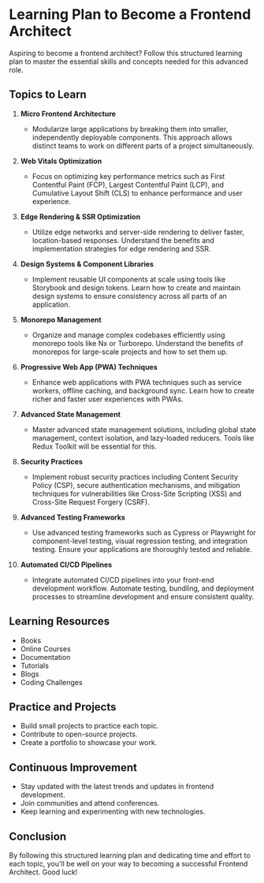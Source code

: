 # Learning Plan to Become a Frontend Architect

Aspiring to become a frontend architect? Follow this structured learning plan to master the essential skills and concepts needed for this advanced role. 

## Topics to Learn

1. **Micro Frontend Architecture**
   - Modularize large applications by breaking them into smaller, independently deployable components. This approach allows distinct teams to work on different parts of a project simultaneously.

2. **Web Vitals Optimization**
   - Focus on optimizing key performance metrics such as First Contentful Paint (FCP), Largest Contentful Paint (LCP), and Cumulative Layout Shift (CLS) to enhance performance and user experience.

3. **Edge Rendering & SSR Optimization**
   - Utilize edge networks and server-side rendering to deliver faster, location-based responses. Understand the benefits and implementation strategies for edge rendering and SSR.

4. **Design Systems & Component Libraries**
   - Implement reusable UI components at scale using tools like Storybook and design tokens. Learn how to create and maintain design systems to ensure consistency across all parts of an application.

5. **Monorepo Management**
   - Organize and manage complex codebases efficiently using monorepo tools like Nx or Turborepo. Understand the benefits of monorepos for large-scale projects and how to set them up.

6. **Progressive Web App (PWA) Techniques**
   - Enhance web applications with PWA techniques such as service workers, offline caching, and background sync. Learn how to create richer and faster user experiences with PWAs.

7. **Advanced State Management**
   - Master advanced state management solutions, including global state management, context isolation, and lazy-loaded reducers. Tools like Redux Toolkit will be essential for this.

8. **Security Practices**
   - Implement robust security practices including Content Security Policy (CSP), secure authentication mechanisms, and mitigation techniques for vulnerabilities like Cross-Site Scripting (XSS) and Cross-Site Request Forgery (CSRF).

9. **Advanced Testing Frameworks**
   - Use advanced testing frameworks such as Cypress or Playwright for component-level testing, visual regression testing, and integration testing. Ensure your applications are thoroughly tested and reliable.

10. **Automated CI/CD Pipelines**
    - Integrate automated CI/CD pipelines into your front-end development workflow. Automate testing, bundling, and deployment processes to streamline development and ensure consistent quality.

## Learning Resources

- Books
- Online Courses
- Documentation
- Tutorials
- Blogs
- Coding Challenges

## Practice and Projects

- Build small projects to practice each topic.
- Contribute to open-source projects.
- Create a portfolio to showcase your work.

## Continuous Improvement

- Stay updated with the latest trends and updates in frontend development.
- Join communities and attend conferences.
- Keep learning and experimenting with new technologies.

## Conclusion

By following this structured learning plan and dedicating time and effort to each topic, you'll be well on your way to becoming a successful Frontend Architect. Good luck!